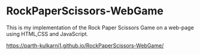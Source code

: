# RockPaperScissors-WebGame
This is my implementation of the Rock Paper Scissors Game on a web-page using HTML,CSS and JavaScript.

https://parth-kulkarni1.github.io/RockPaperScissors-WebGame/

